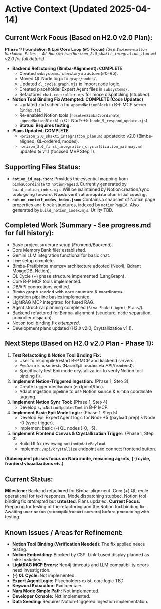 # Active Context (Updated 2025-04-14)

## Current Work Focus (Based on H2.0 v2.0 Plan):

**Phase 1: Foundation & Epii Core Loop (#5 Focus)**
*(See `Implementation Markdown Files - Ad Hoc/Active/Horizon_2.0_shakti_integration_plan.md` v2.0 for full details)*

*   **Backend Refactoring (Bimba-Alignment): COMPLETE**
    *   Created `subsystems/` directory structure (#0-#5).
    *   Moved QL Node logic to `graph/nodes/`.
    *   Updated `ql_cycle.graph.mjs` to import node logic.
    *   Created placeholder Expert Agent files in `subsystems/`.
    *   Refactored `chat.controller.mjs` for mode dispatching (stubbed).
*   **Notion Tool Binding Fix Attempted: COMPLETE (Code Updated)**
    *   Updated Zod schema for `appendNotionBlock` in B-P MCP server (`index.ts`).
    *   Re-enabled Notion tools (`resolveBimbaCoordinate`, `appendNotionBlock`) in QL Node +5 (`node_5_respond_update.mjs`).
    *   **Status: Requires testing.**
*   **Plans Updated: COMPLETE**
    *   `Horizon_2.0_shakti_integration_plan.md` updated to v2.0 (Bimba-aligned, QL-ordered, modes).
    *   `horizon_2.0_first_integration_crystallization_pathway.md` updated to v1.1 (focused MVP Step 1).

## Supporting Files Status:
*   **`notion_id_map.json`:** Provides the essential mapping from `bimbaCoordinate` to `notionPageId`. Currently generated by `build_notion_index.mjs`. Will be maintained by Notion creation/sync tools going forward. Needs verification/update after initial seeding.
*   **`notion_content_nodes_index.json`:** Contains a snapshot of Notion page properties and block structures, indexed by `notionPageId`. Also generated by `build_notion_index.mjs`. Utility TBD.

## Completed Work (Summary - See progress.md for full history):
*   Basic project structure setup (Frontend/Backend).
*   Core Memory Bank files established.
*   Gemini LLM integration functional for basic chat.
*   `.env` setup complete.
*   Bimba-Pratibimba memory architecture adopted (Neo4j, Qdrant, MongoDB, Notion).
*   QL Cycle (+) phase structure implemented (LangGraph).
*   Core B-P MCP tools implemented.
*   DB/API connections verified.
*   Bimba graph seeded with core structure & coordinates.
*   Ingestion pipeline basics implemented.
*   LightRAG MCP integrated for fused RAG.
*   Agent structural planning completed (`Siva-Shakti_Agent_Plans/`).
*   Backend refactored for Bimba-alignment (structure, node separation, controller dispatch).
*   Notion tool binding fix *attempted*.
*   Development plans updated (H2.0 v2.0, Crystallization v1.1).

## Next Steps (Based on H2.0 v2.0 Plan - Phase 1):

1.  **Test Refactoring & Notion Tool Binding Fix:**
    *   User to recompile/restart B-P MCP and backend servers.
    *   Perform smoke tests (Nara/Epii modes via API/frontend).
    *   Specifically test Epii mode crystallization to verify Notion tool binding fix.
2.  **Implement Notion-Triggered Ingestion:** (Phase 1, Step 3)
    *   Create trigger mechanism (endpoint/tool).
    *   Adapt ingestion pipeline to use Notion source & Bimba coordinate tagging.
3.  **Implement Notion Sync Tool:** (Phase 1, Step 4)
    *   Develop `syncNotionUpdatesTool` in B-P MCP.
4.  **Implement Basic Epii Mode Logic:** (Phase 1, Step 5)
    *   Develop Epii Expert Agent logic for Node +5 (payload prep) & Node -0 (sync trigger).
    *   Implement basic (-) QL nodes (-0, -5).
5.  **Implement Frontend Canvas & Crystallization Trigger:** (Phase 1, Step 6)
    *   Build UI for reviewing `notionUpdatePayload`.
    *   Implement `/api/crystallize` endpoint and connect frontend button.

**(Subsequent phases focus on Nara mode, remaining agents, (-) cycle, frontend visualizations etc.)**

## Current Status:
**Milestone:** Backend refactored for Bimba-alignment. Core (+) QL cycle operational for text responses. Mode dispatching stubbed. Notion tool binding fix *attempted* but **untested**. Plans updated.
**Current Focus:** Preparing for testing of the refactoring and the Notion tool binding fix. Awaiting user action (recompile/restart servers) before proceeding with testing.

## Known Issues / Areas for Refinement:
*   **Notion Tool Binding (Verification Needed):** The fix applied needs testing.
*   **Notion Embedding:** Blocked by CSP. Link-based display planned as initial solution.
*   **LightRAG MCP Errors:** Neo4j timeouts and LLM compatibility errors need investigation.
*   **(-) QL Cycle:** Not implemented.
*   **Expert Agent Logic:** Placeholders exist, core logic TBD.
*   **Keyword Extraction:** Rudimentary.
*   **Nara Mode Simple Path:** Not implemented.
*   **Developer Console:** Not implemented.
*   **Data Seeding:** Requires Notion-triggered ingestion implementation.

